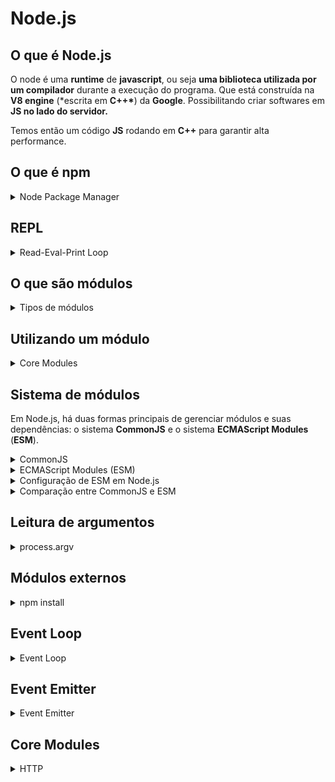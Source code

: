 # Node.js

## O que é Node.js

O node é uma **runtime** de **javascript**, ou seja **uma biblioteca utilizada por um compilador** durante a execução do programa.
Que está construída na **V8 engine** (\*escrita em **C++\***) da **Google**. Possibilitando criar softwares em **JS no lado do servidor.**

Temos então um código **JS** rodando em **C++** para garantir alta performance.

## O que é npm

<details>
<summary>Node Package Manager</summary>

O **npm** é um gerenciador de pacotes do **Node**. ( _php/composer_ | _python/pip_ | _java/maven_ | _C#/nuget_ …)

Vamos poder utilizar **bibliotecas de terceiros**, baixando elas pelo **npm**.

E também **executar determinados scripts** no nosso programa.

Dificilmente um software em **Node.js** não utiliza o **npm.**

Os módulos externos ficam numa pasta chamada **node_modules**.

Ela deve ser descartável, ou seja, a cada instalação do projeto baixamos todos os pacotes novamente.

</details>

## REPL

<details>
  <summary>Read-Eval-Print Loop</summary>
  Na maioria das vezes <strong>estaremos executando o Node via arquivos</strong> do nosso projeto, porém também é possível <strong>executá-lo via terminal</strong> bastando digitar:

`node`

Isto irá executar o **REPL**, que é um ambiente interativo que lê, avalia e imprime resultados de comandos introduzidos pelo usuário, repetidamente. Ele permite que você execute código **JavaScript** de maneira interativa, tornando-o uma ferramenta valiosa para testes rápidos, experimentação e depuração.

### Funcionalidades do REPL do Node.js:

- 1. Read (Ler): Lê a entrada do usuário.
- 2. Eval (Avaliar): Avalia/Executa o código JavaScript inserido.
- 3. Print (Imprimir): Imprime o resultado da avaliação.
- 4. Loop (Laço): Retorna ao estado de leitura para aguardar nova entrada.

### Exemplos:

```js
> 2 + 2
4

> console.log("Hello, world!")
Hello, world!

> let x = 10;
> x * 2
20
```

### Recursos adicionais:

- <strong>Histórico de comandos:</strong> O REPL armazena um histórico dos comandos digitados, permitindo navegar pelos comandos anteriores com as setas para cima ↑ e para baixo ↓.

- <strong>Autocompletar:</strong> Pressionando a tecla `Tab`, você pode ver sugestões de comandos ou propriedades disponíveis.

- <strong>Comandos de controle:</strong> Algumas combinações de teclas, como `Ctrl+C` para encerrar a entrada atual ou `Ctrl+D` para sair do REPL, ajudam no controle da sessão.

O REPL do Node.js é uma ferramenta poderosa para desenvolvedores que desejam experimentar rapidamente com código JavaScript, depurar problemas ou aprender mais sobre o comportamento de certas funções e bibliotecas.

</details>

## O que são módulos

<details>
  <summary>Tipos de módulos</summary>

Um módulo é **_um pedaço de código encapsulado que possui suas próprias funcionalidades_** e pode ser facilmente reutilizado em outros projetos.

Os módulos ajudam a organizar o código, dividir responsabilidades e melhorar a manutenção e a reutilização do código.

Módulos são scripts reutilizáveis, eles são divididos em três categorias:

- **Modulo local**: São módulos definidos pelo usuário dentro de um projeto Node.js.
  Eles são usados para encapsular funcionalidades específicas que você deseja reutilizar em diferentes partes da sua aplicação.
- **Core Modules**: São módulos embutidos que vêm com a instalação do Node.js, como `fs`, `http`, `path`, `os`, entre outros.
- **Módulos Externos**: São módulos criados pela comunidade e publicados no **npm** (_Node Package Manager_). Eles podem ser instalados e usados em seus projetos.
</details>

## Utilizando um módulo

<details>
<summary>Core Modules</summary>

Importaremos um **módulo do node**: o **File System (fs).** Este módulo serve para trabalhar com diretórios, arquivos e etc.

E ele é um **Core Module**, nativo do **node:**

**Core Modules** são módulos integrados que vêm com a instalação do **Node.js**.

Eles fornecem funcionalidades básicas que são essenciais para o desenvolvimento de aplicações Node.js sem a necessidade de instalar pacotes adicionais.

Esses módulos são escritos em **C++** e **JavaScript**, sendo altamente otimizados para desempenho e eficiência.

### Características dos Core Modules:

1. **Disponibilidade Imediata**: Estão disponíveis imediatamente após a instalação do **Node.js**, sem a necessidade de instalação adicional.
2. **Desempenho Otimizado**: Como são parte do núcleo do **Node.js**, são projetados para serem altamente eficientes e rápidos.
3. **Ampla Funcionalidade**: Cobre uma ampla gama de funcionalidades necessárias para construir aplicações _server-side_, como manipulação de arquivos, redes, streams, buffers e mais.
</details>

## Sistema de módulos

Em Node.js, há duas formas principais de gerenciar módulos e suas dependências: o sistema **CommonJS** e o sistema **ECMAScript Modules** (**ESM**).

<details>
  <summary>CommonJS</summary>

### CommonJS

O commonJS é o sistema de módulos padrão do **Node.js**. Ele usa as funções `require` para importar módulos e `module.exports` ou `exports` para exportar módulos.

**Exportando com CommonJS:**

```js
//arquivo math.js
function add(a, b) {
  return a + b;
}

module.exports = {
  add,
};
```

**Importando com CommonJS**:

```jsx
const math = require("./math");
console.log(math.add(2, 3)); // saída: 5
```

</details>

<details>
  <summary>ECMAScript Modules (ESM)</summary>

### ECMAScript Modules (ESM)

O ECMAScript Modules, é o sistema de módulos moderno introduzido no _ES6 (ECMAScript 2015)_.

Ele usa as palavras-chave `import` e `export` para gerenciar módulos. **Node.js** Começou a suportar **ESM** nativamente a partir da versão `12.x`, embora com algumas restrições e necessidade de configuração.

**Exportando com ESM**:

```jsx
//arquivo math.mjs

export function add(a, b) {
  return a + b;
}
```

**Importando com ESM**:

```jsx
import { add } from "./math.mjs";
console.log(add(2, 3)); // saída 5
```

</details>

<details>
<summary>Configuração de ESM em Node.js</summary>

### Configuração de ESM em Node.js

Para utilizar ESM você pode:

1. Nomear os arquivos de módulo com a extensão `.mjs`
2. Ou configurar o arquivo `package.json` com `"type": "module"` para permitir o uso de ESM com arquivos `.js`.

**Exemplo de** `package.json`:

```jsx
{
	"type": "module"
}
```

</details>

<details>
<summary>Comparação entre CommonJS e ESM</summary>

### Comparação entre CommonJS e ESM

- **CommonJS**
  - Usa `require` e `module.exports`.
  - Carregamento síncrono, adequado para módulos do lado do servidor.
  - Suporta condicionais dinâmicos na importação.
- **ESM**
  - Usa `import` e `export`.
  - Carregamento assíncrono, adequado tanto para módulos do lado do servidor quanto para o navegador.
  - Oferece melhorias de desempenho através de otimizações de estática.

### Exemplos de uso mais avançado:

Importação e Exportação Padrão:

```jsx
// math.mjs
export default function add(a, b) {
  return a + b;
}

// app.mjs
import add from "./math.mjs";
console.log(add(2, 3)); // saída: 5
```

Importação e exportação nomeada:

```jsx
// math.mjs
export function add(a, b) {
  return a + b;
}

export function subtract(a, b) {
  return a - b;
}

// app.mjs
import { add, subtract } from "./math.mjs";
console.log(add(2, 3)); // saída: 5
console.log(subtract(5, 2)); // saída: 3
```

#### Importação Dinâmica:

O ESM também suporta importação dinâmica usando a função `import()`, permitindo carregar módulos condicionalmente ou de forma assíncrona.

```jsx
// app.mjs
async function loadMathModule() {
  const math = await import("./math.mjs");
  console.log(math.add(2, 3)); // saída: 5
}

loadMathModule();
```

Em resumo, **Node.js** oferece flexibilidade para usar tanto o sistema de módulos **CommonJS** quanto o **ESM**, permitindo a escolha o que melhor se adapta às suas necessidades de desenvolvimento.

</details>

## Leitura de argumentos

<details>
<summary>process.argv</summary>
No node, é comum precisar ler argumentos passados pelo terminal, quando se executa um script.

Para isso, usamos a propriedade `process.argv`, que é um array contendo os argumentos da linha de comando.

### Estrutura do `process.argv`

- `process.argv[0]`: O caminho para o executável do node.
- `process.argv[1]`: O caminho para o script que está sendo executado.
- `process.argv[2]` em diante: Os argumentos passados pelo usuário.

O `process.argv` é uma ferramenta poderosa e simples para capturar argumentos de linha de comando em scripts Node.js.

Para aplicações mais complexas, módulos externos oferecem funcionalidades adicionais para parsing de argumentos, tornando o desenvolvimento mais fácil e o código mais legível.

</details>

## Módulos externos

<details>
  <summary>npm install</summary>

Módulos externos são pacotes de software que não estão incluídos no **core** do **Node.js**, mas que podem ser instalados e usados para adicionar funcionalidades ao seu projeto.

O **Node.js** utiliza o **npm** para gerenciar esses pacotes.

```bash
npm install pckge
```

Isso cria uma pasta `node_modules` no diretório do seu projeto, onde o pacote e suas dependências são armazenadas.

### Npm init

O comando `npm init` é usado para criar um arquivo `package.json` no diretório do seu projeto.

Este arquivo contém informações sobre o seu projeto e suas dependências. É uma prática recomendada iniciar um novo projeto **Node.js** executando `npm init`.

Quando você instala um módulo com `npm install`, você pode usar a flag `--save` para adicionar o módulo como uma dependência no `package.json`

### Benefícios do `package.json`

1. **Gestão de Dependências**: Todas as dependências do projeto são listadas, facilitando a instalação e manutenção.
2. **Automação de Scripts**: Você pode definir scripts para automação de tarefas, como testes, construção e desenvolvimento.
3. **Informações do Projeto**: O arquivo contém metadados sobre o projeto, facilitando a colaboração e a publicação.

</details>

## Event Loop

<details>
  <summary>Event Loop</summary>
  
  O **Event Loop** é um dos componentes de arquitetura mais importantes do **Node**. Ele permite que o **Node** execute operações de **I/O** (entrada/saída) de maneira não bloqueante, mesmo que o **JavaScript** seja _single-threaded_. O **Event Loop** faz isso delegando operações para o sistema operacional sempre que possível e registrando callbacks para serem chamados quando a operação for concluída.

### Como o Event Loop Funciona

O **Event Loop** é responsável por gerenciar a execução de tarefas, eventos e callbacks.

Ele verifica continuamente a fila de eventos para ver se há funções que precisam ser executadas.

### Fases do Event Loop

O **Event Loop** em **Node.js** é dividido em várias fases, cada uma com uma fila de callbacks que são processados em ordem. As principais fases são:

1. **Timers**: Esta fase lida com callbacks agendados por `setTimeout()` e `setInterval()`.
2. **I/O Callbacks**: Processa callbacks de I/O diferidos, como aqueles provenientes de algumas operações de sistema de arquivos.
3. **Idle, Prepare**: Apenas para uso interno do Node.js.
4. **Poll**: Recupera novos eventos de I/O; executa quase todas as operações de I/O de forma bloqueante.
5. **Check**: Executa callbacks `setImmediate()`.
6. **Close Callbacks**: Processa eventos de fechamento, como `socket.on('close', ...)`.

### Exemplo Simplificado

Vamos considerar um exemplo para entender melhor o Event Loop.

```jsx
console.log("Start");

setTimeout(() => {
  console.log("Timeout 1");
}, 0);

setImmediate(() => {
  console.log("Immediate 1");
});

console.log("End");
```

Saída Esperada:

```jsx
Start
End
Immediate 1
Timeout 1
```

### Explicação:

1. **Start** é impresso imediatamente.
2. **setTimeout** e **setImmediate** são colocados nas suas respectivas filas.
3. **End** é impresso imediatamente.
4. **setImmediate** é processado antes de **setTimeout** porque, mesmo que ambos sejam assíncronos, `setImmediate` é executado no final da fase de check do Event Loop,

enquanto `setTimeout` é agendado para a próxima fase de timers.

### Modo de Funcionamento do Event Loop

#### 1. **Timers**:

- O Event Loop verifica se há algum callback de `setTimeout` ou `setInterval` que está pronto para ser executado. Se houver, ele executa esses callbacks.

#### 2. **I/O Callbacks**:

- Após processar os timers, ele verifica a fila de callbacks de I/O. Estes são callbacks que foram adiados para a próxima iteração do loop.

#### 3. **Idle, Prepare**:

- Esta fase é usada internamente pelo Node.js.

#### 4. **Poll**:

- Esta é a fase onde a maior parte do trabalho de I/O é realizado. Se o Event Loop entrar nesta fase e não houver timers agendados, ele poderá bloquear aqui esperando por eventos de I/O.

#### 5. **Check**:

- Esta fase é onde os callbacks agendados por `setImmediate` são executados.

#### 6. **Close Callbacks**:

- Se um socket ou handle foi fechado, como `socket.on('close')`, os callbacks de fechamento são chamados nesta fase.

### Diferença entre `setTimeout` e `setImmediate`

- `setTimeout(callback, 0)`: Coloca o callback na fila de timers e será executado na próxima iteração ou após o intervalo especificado.
- `setImmediate(callback)`: Coloca o callback na fila de check e será executado na mesma iteração do Event Loop, após a fase de poll.

### Event Loop e Assincronia

**Node.js** utiliza o Event Loop para permitir a execução assíncrona de operações I/O. Em vez de bloquear a execução até que uma operação de I/O seja concluída, **Node.js** registra um callback e passa para a próxima operação. Quando a operação de I/O é concluída, o callback é colocado na fila de eventos para ser executado.

</details>

## Event Emitter

<details>
  <summary>Event Emitter</summary>

O `EventEmitter` é uma **classe** central no **Node** que facilita o tratamento de eventos. É uma implementação do padrão de projeto "Observer" (observador), onde um objeto (o emissor de eventos) mantém uma lista de dependentes (ouvintes) e notifica-os automaticamente sobre qualquer mudança de estado.

### Uso Básico do `EventEmitter`

Para usar o `EventEmitter`, você precisa importar o módulo `events` e criar uma instância do `EventEmitter`.

**Exemplo Básico:**

```jsx
const EventEmitter = require("events");

// Cria uma instância do EventEmitter
const myEmitter = new EventEmitter();

// Define um ouvinte para um evento chamado 'start'
myEmitter.on("start", () => {
  console.log("An event occurred!");
});

// Emite o evento 'start'
myEmitter.emit("start"); // Output: An event occurred!
```

### Limites de Ouvintes

Por padrão, um `EventEmitter` pode ter até 10 ouvintes para um evento específico. Se você adicionar mais do que isso,

o **Node** emitirá um aviso de possíveis vazamentos de memória. Você pode ajustar esse limite com o método `setMaxListeners`.

</details>

## Core Modules

<details>
  <summary>HTTP</summary>

O módulo `http` é um dos módulos principais (core modules) do **Node.js**. Ele permite a criação de servidores web e clientes HTTP,

facilitando a construção de aplicações web de maneira eficiente. Este módulo fornece classes e métodos para realizar operações HTTP, como enviar e receber dados através do protocolo HTTP.

### Criando um Servidor HTTP

Para criar um servidor HTTP básico em **Node.js**, você utiliza o módulo `http`. Aqui está um exemplo simples de um servidor que responde com "_Hello, World!_" a qualquer requisição:

```jsx
const http = require("http");

// Cria um servidor
const server = http.createServer((req, res) => {
  res.statusCode = 200;
  res.setHeader("Content-Type", "text/plain");
  res.end("Hello, World!\n");
});

// O servidor escuta na porta 3000
server.listen(3000, "127.0.0.1", () => {
  console.log("Servidor rodando em http://127.0.0.1:3000/");
});
```

### Explicação:

- **`http.createServer(callback)`**: Cria um servidor HTTP. O callback recebe dois parâmetros: `req` (objeto de requisição) e `res` (objeto de resposta).
- **`res.statusCode`**: Define o código de status HTTP da resposta.
- **`res.setHeader('Content-Type', 'text/plain')`**: Define o cabeçalho `Content-Type` da resposta.
- **`res.end('Hello, World!\n')`**: Envia a resposta e finaliza a conexão.
- **`server.listen(port, hostname, callback)`**: Faz o servidor escutar em uma porta específica (3000 neste caso) e um hostname específico (`127.0.0.1`).
</details>
